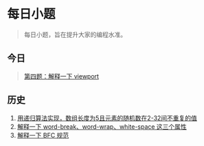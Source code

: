 # 每日小题

> 每日小题，旨在提升大家的编程水准。

## 今日
> [第四题：解释一下 viewport](https://github.com/guokangf/Daily/issues/4)

## 历史

1.  [用递归算法实现，数组长度为5且元素的随机数在2-32间不重复的值](https://github.com/guokangf/Daily/issues/1)
1.  [解释一下 word-break、word-wrap、white-space 这三个属性](https://github.com/guokangf/Daily/issues/2)
1.  [解释一下 BFC 规范](https://github.com/guokangf/Daily/issues/3)
